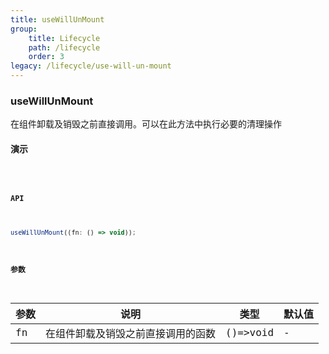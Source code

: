 ```yaml
---
title: useWillUnMount
group:
    title: Lifecycle
    path: /lifecycle
    order: 3
legacy: /lifecycle/use-will-un-mount
---
```


### useWillUnMount

在组件卸载及销毁之前直接调用。可以在此方法中执行必要的清理操作

#### 演示

<code src="./Demo.tsx">

#### API

```js
useWillUnMount((fn: () => void));
```

#### 参数

| 参数 | 说明                               | 类型     | 默认值 |
| ---- | ---------------------------------- | -------- | ------ |
| fn   | 在组件卸载及销毁之前直接调用的函数 | ()=>void | -      |
